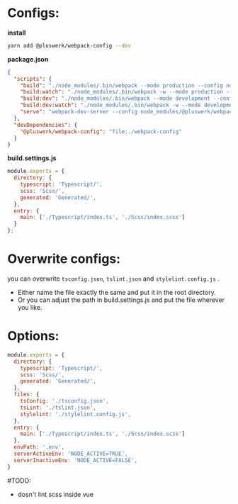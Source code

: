 # Configs:

**install**
````bash
yarn add @pluswerk/webpack-config --dev
````
**package.json**
````json
{
  "scripts": {
    "build": "./node_modules/.bin/webpack --mode production --config node_modules/@pluswerk/webpack-config/webpack.config.js",
    "build:watch": "./node_modules/.bin/webpack -w --mode production --config node_modules/@pluswerk/webpack-config/webpack.config.js",
    "build:dev": "./node_modules/.bin/webpack --mode development --config node_modules/@pluswerk/webpack-config/webpack.config.js",
    "build:dev:watch": "./node_modules/.bin/webpack -w --mode development --config node_modules/@pluswerk/webpack-config/webpack.config.js",
    "serve": "webpack-dev-server --config node_modules/@pluswerk/webpack-config/webpack.hmr.config.js --mode development --colors --progress --inline"
  },
  "devDependencies": {
    "@pluswerk/webpack-config": "file:./webpack-config"
  }
}
````
**build.settings.js**
````js
module.exports = {
  directory: {
    typescript: 'Typescript/',
    scss: 'Scss/',
    generated: 'Generated/',
  },
  entry: {
    main: ['./Typescript/index.ts', './Scss/index.scss']
  }
};
````

# Overwrite configs:
you can overwrite `tsconfig.json`, `tslint.json` and `stylelint.config.js` .
- Either name the file exactly the same and put it in the root directory.
- Or you can adjust the path in build.settings.js and put the file wherever you like.

# Options:
````js
module.exports = {
  directory: {
    typescript: 'Typescript/',
    scss: 'Scss/',
    generated: 'Generated/',
  },
  files: {
    tsConfig: './tsconfig.json',
    tsLint: './tslint.json',
    stylelint: './stylelint.config.js',
  },
  entry: {
    main: ['./Typescript/index.ts', './Scss/index.scss']
  },
  envPath: '.env',
  serverActiveEnv: 'NODE_ACTIVE=TRUE',
  serverInactiveEnv: 'NODE_ACTIVE=FALSE',
}
````

#TODO:
- dosn't lint scss inside vue


